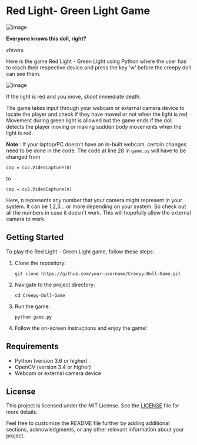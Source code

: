 # Red Light- Green Light Game
![image](https://user-images.githubusercontent.com/92170372/232311919-2ea41bed-f557-4a29-bf3f-4ad492f37ecc.png)

**Everyone knows this doll, right?**

*shivers* 

Here is the game Red Light - Green Light using Python where the user has to reach their respective device and press the key 'w' before the creepy doll can see them.

![image](https://user-images.githubusercontent.com/92170372/232312186-cec76e08-a57a-4645-9baa-612f79247f75.png)

If the light is red and you move, *shoot* immediate death.

The game takes input through your webcam or external camera device to locate the player and check if they have moved or not when the light is red. Movement during green light is allowed but the game ends if the doll detects the player moving or making sudden body movements when the light is red. 

**Note** : If your laptop/PC doesn't have an in-built webcam, certain changes need to be done in the code.
The code at line 28 in `game.py` will have to be changed from 

    cap = cv2.VideoCapture(0)

to 

    cap = cv2.VideoCapture(n) 


Here, n represents any number that your camera might represent in your system. It can be 1,2,3... or more depending on your system. So check out all the numbers in case it doesn't work.
This will hopefully allow the external camera to work.

## Getting Started
To play the Red Light - Green Light game, follow these steps:

1. Clone the repository:
    ```
    git clone https://github.com/your-username/Creepy-Doll-Game.git
    ```

2. Navigate to the project directory:
    ```
    cd Creepy-Doll-Game
    ```

3. Run the game:
    ```
    python game.py
    ```

4. Follow the on-screen instructions and enjoy the game!

## Requirements
- Python (version 3.6 or higher)
- OpenCV (version 3.4 or higher)
- Webcam or external camera device

## License
This project is licensed under the MIT License. See the [LICENSE](LICENSE) file for more details.

Feel free to customize the README file further by adding additional sections, acknowledgments, or any other relevant information about your project.
